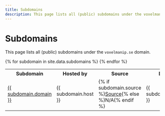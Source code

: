 ```yaml
---
title: Subdomains
description: This page lists all (public) subdomains under the voxelmanip.se domain.
---
```


# Subdomains
This page lists all (public) subdomains under the `voxelmanip.se` domain.

<table>
	<tr><th>Subdomain</th><th>Hosted by</th><th>Source</th><th>Description</th></tr>
	{% for subdomain in site.data.subdomains %}
		<tr>
			<td><a href="https://{{ subdomain.domain }}{% if subdomain.domain != "@" %}.{% endif %}voxelmanip.se/">{{ subdomain.domain }}</a></td>
			<td>{{ subdomain.host }}</td>
			<td>{% if subdomain.source %}<a href="{{ subdomain.source }}">Source</a>{% else %}N/A{% endif %}</td>
			<td>{{ subdomain.description }}</td>
		</tr>
	{% endfor %}
</table>
